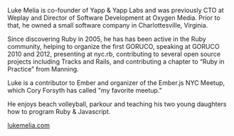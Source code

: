 Luke Melia is co-founder of Yapp & Yapp Labs and was previously CTO at Weplay and Director of Software Development at Oxygen Media. Prior to that, he owned a small software company in Charlottesville, Virginia.

Since discovering Ruby in 2005, he has has been active in the Ruby community, helping to organize the first GORUCO, speaking at GORUCO 2010 and 2012, presenting at nyc.rb, contributing to several open source projects including Tracks and Rails, and contributing a chapter to “Ruby in Practice” from Manning.

Luke is a contributor to Ember and organizer of the Ember.js NYC Meetup, which Cory Forsyth has called "my favorite meetup."

He enjoys beach volleyball, parkour and teaching his two young daughters how to program Ruby & Javascript.

[lukemelia.com](http://www.lukemelia.com)
